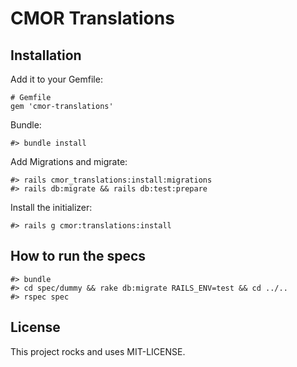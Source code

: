 # CMOR Translations

## Installation

Add it to your Gemfile:

    # Gemfile
    gem 'cmor-translations'

Bundle:

    #> bundle install

Add Migrations and migrate:

    #> rails cmor_translations:install:migrations
    #> rails db:migrate && rails db:test:prepare

Install the initializer:

    #> rails g cmor:translations:install

## How to run the specs

    #> bundle
    #> cd spec/dummy && rake db:migrate RAILS_ENV=test && cd ../..
    #> rspec spec

## License

This project rocks and uses MIT-LICENSE.

